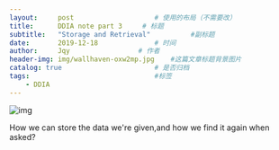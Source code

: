 ```yaml
---
layout:     post   				    # 使用的布局（不需要改）
title:      DDIA note part 3	 # 标题 
subtitle:   "Storage and Retrieval"          #副标题
date:       2019-12-18 				# 时间
author:     Jqy					# 作者
header-img: img/wallhaven-oxw2mp.jpg 	#这篇文章标题背景图片
catalog: true 						# 是否归档
tags:								#标签
    - DDIA
---
```


![img](https://learning.oreilly.com/library/view/designing-data-intensive-applications/9781491903063/assets/ch03-map-ebook.png)

How we can store the data we're given,and how we find it again when asked?

